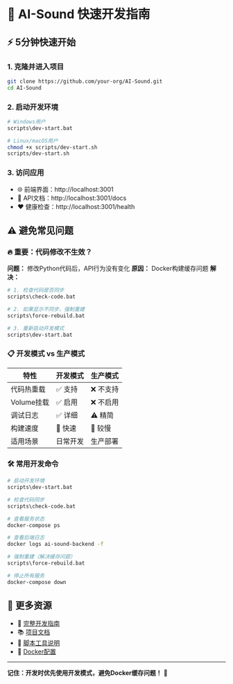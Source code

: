 # 🚀 AI-Sound 快速开发指南

## ⚡ 5分钟快速开始

### 1. 克隆并进入项目
```bash
git clone https://github.com/your-org/AI-Sound.git
cd AI-Sound
```

### 2. 启动开发环境
```bash
# Windows用户
scripts\dev-start.bat

# Linux/macOS用户  
chmod +x scripts/dev-start.sh
scripts/dev-start.sh
```

### 3. 访问应用
- 🌐 前端界面：http://localhost:3001
- 🔧 API文档：http://localhost:3001/docs
- ❤️ 健康检查：http://localhost:3001/health

## ⚠️ 避免常见问题

### 🔥 重要：代码修改不生效？

**问题：** 修改Python代码后，API行为没有变化
**原因：** Docker构建缓存问题
**解决：** 

```bash
# 1. 检查代码是否同步
scripts\check-code.bat

# 2. 如果显示不同步，强制重建
scripts\force-rebuild.bat

# 3. 重新启动开发模式
scripts\dev-start.bat
```

### 📋 开发模式 vs 生产模式

| 特性 | 开发模式 | 生产模式 |
|------|----------|----------|
| 代码热重载 | ✅ 支持 | ❌ 不支持 |
| Volume挂载 | ✅ 启用 | ❌ 不启用 |
| 调试日志 | ✅ 详细 | ⚠️ 精简 |
| 构建速度 | 🚀 快速 | 🐌 较慢 |
| 适用场景 | 日常开发 | 生产部署 |

### 🛠️ 常用开发命令

```bash
# 启动开发环境
scripts\dev-start.bat

# 检查代码同步
scripts\check-code.bat

# 查看服务状态  
docker-compose ps

# 查看后端日志
docker logs ai-sound-backend -f

# 强制重建（解决缓存问题）
scripts\force-rebuild.bat

# 停止所有服务
docker-compose down
```

## 🔗 更多资源

- 📖 [完整开发指南](DEVELOPMENT.md)
- 📚 [项目文档](README.md)  
- 🚀 [脚本工具说明](scripts/README.md)
- 🐳 [Docker配置](docker-compose.yml)

---

**记住：开发时优先使用开发模式，避免Docker缓存问题！** 🎯 